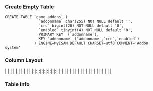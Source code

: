 ### Create Empty Table ###
```
CREATE TABLE `game_addons` (                                 
               `addonname` char(255) NOT NULL default '',                 
               `crc` bigint(20) NOT NULL default '0',                     
               `enabled` tinyint(4) NOT NULL default '0',                 
               PRIMARY KEY  (`addonname`),                                
               KEY `addonname` (`addonname`,`crc`,`enabled`)              
             ) ENGINE=MyISAM DEFAULT CHARSET=utf8 COMMENT='Addon system'  

```

### Column Layout ###

| | | | | | | | | |
|:|:|:|:|:|:|:|:|:|
| | | | | | | | | |
| | | | | | | | | |


### Table Info ###